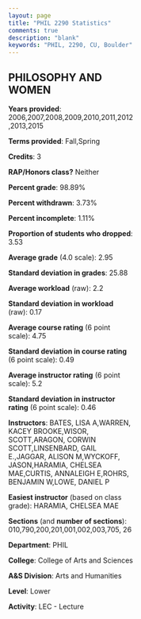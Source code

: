 ```yaml
---
layout: page
title: "PHIL 2290 Statistics"
comments: true
description: "blank"
keywords: "PHIL, 2290, CU, Boulder"
--- 
```

<head>
<script src="https://ajax.googleapis.com/ajax/libs/jquery/2.1.3/jquery.min.js"></script>
<script src="https://dl.dropboxusercontent.com/s/pc42nxpaw1ea4o9/highcharts.js?dl=0"></script>
<!-- <script src="../assets/js/highcharts.js"></script> -->
<style type="text/css">@font-face {
	font-family: "Bebas Neue";
	src: url(https://www.filehosting.org/file/details/544349/BebasNeue%20Regular.otf) format("opentype");
	}
	h1.Bebas { 
		font-family: "Bebas Neue", Verdana, Tahoma;
	}
</style>
</head>
<body>
	<div id="container" style="float: right; width: 45%; height: 88%; margin-left: 2.5%; margin-right: 2.5%;"></div>
	<script language="JavaScript">
		$(document).ready(function() {
		var chart = {type: 'column'};
		var title = {text: 'Grade Distribution'};
		var xAxis = {categories: ['A','B','C','D','F'],crosshair: true};
		var yAxis = {min: 0,title: {text: 'Percentage'}};
		var tooltip = {headerFormat: '<center><b><span style="font-size:20px">{point.key}</span></b></center>',
		               pointFormat: '<td style="padding:0"><b>{point.y:.1f}%</b></td>',
		               footerFormat: '</table>',shared: true,useHTML: true};
		var plotOptions = {column: {pointPadding: 0.0,borderWidth: 0}};  
		var credits = {enabled: false};var series= [{name: 'Percent',data: [32.37,44.17,16.46,2.88,4.12,]}];
		var json = {};
		json.chart = chart;
		json.title = title;
		json.tooltip = tooltip;
		json.xAxis = xAxis;
		json.yAxis = yAxis;  
		json.series = series;
		json.plotOptions = plotOptions;  
		json.credits = credits;
		$('#container').highcharts(json);
	});
	</script>
</body>
			   
## PHILOSOPHY AND WOMEN

**Years provided**: 2006,2007,2008,2009,2010,2011,2012,2013,2015

**Terms provided**: Fall,Spring

**Credits**: 3

**RAP/Honors class?** Neither

**Percent grade**: 98.89%

**Percent withdrawn**: 3.73%

**Percent incomplete**: 1.11%

**Proportion of students who dropped**: 3.53

**Average grade** (4.0 scale): 2.95

**Standard deviation in grades**: 25.88

**Average workload** (raw): 2.2

**Standard deviation in workload** (raw): 0.17

**Average course rating** (6 point scale): 4.75

**Standard deviation in course rating** (6 point scale): 0.49

**Average instructor rating** (6 point scale): 5.2

**Standard deviation in instructor rating** (6 point scale): 0.46

**Instructors**: BATES, LISA A,WARREN, KACEY BROOKE,WISOR, SCOTT,ARAGON, CORWIN SCOTT,LINSENBARD, GAIL E.,JAGGAR, ALISON M,WYCKOFF, JASON,HARAMIA, CHELSEA MAE,CURTIS, ANNALEIGH E,ROHRS, BENJAMIN W,LOWE, DANIEL P

**Easiest instructor** (based on class grade): HARAMIA, CHELSEA MAE

**Sections** (and **number of sections**): 010,790,200,201,001,002,003,705, 26

**Department**: PHIL

**College**: College of Arts and Sciences

**A&S Division**: Arts and Humanities

**Level**: Lower

**Activity**: LEC - Lecture